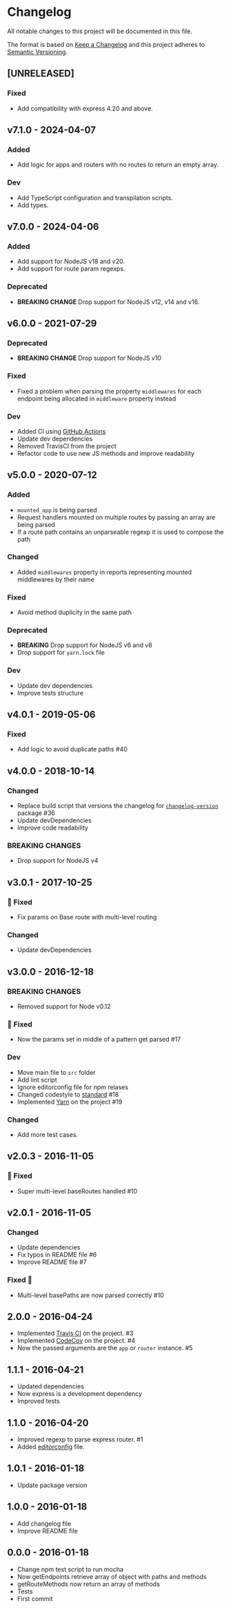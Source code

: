 # Changelog

All notable changes to this project will be documented in this file.

The format is based on [Keep a Changelog](http://keepachangelog.com/en/1.0.0/)
and this project adheres to [Semantic Versioning](http://semver.org/spec/v2.0.0.html).

<!--
## [UNRELEASED]
### Added
### Changed
### Deprecated
### Removed
### Fixed
### Security
### Dev
-->

## [UNRELEASED]

### Fixed

- Add compatibility with express 4.20 and above.

## v7.1.0 - 2024-04-07

### Added

- Add logic for apps and routers with no routes to return an empty array.

### Dev

- Add TypeScript configuration and transpilation scripts.
- Add types.

## v7.0.0 - 2024-04-06

### Added

- Add support for NodeJS v18 and v20.
- Add support for route param regexps.

### Deprecated

- **BREAKING CHANGE** Drop support for NodeJS v12, v14 and v16.

## v6.0.0 - 2021-07-29

### Deprecated

- **BREAKING CHANGE** Drop support for NodeJS v10

### Fixed

- Fixed a problem when parsing the property `middlewares` for each endpoint being allocated in `middleware` property instead

### Dev

- Added CI using [GitHub Actions](https://docs.github.com/en/actions)
- Update dev dependencies
- Removed TravisCI from the project
- Refactor code to use new JS methods and improve readability

## v5.0.0 - 2020-07-12

### Added

- `mounted_app` is being parsed
- Request handlers mounted on multiple routes by passing an array are being parsed
- If a route path contains an unparseable regexp it is used to compose the path

### Changed

- Added `middlewares` property in reports representing mounted middlewares by their name

### Fixed

- Avoid method duplicity in the same path

### Deprecated

- **BREAKING** Drop support for NodeJS v6 and v8
- Drop support for `yarn.lock` file

### Dev

- Update dev dependencies
- Improve tests structure

## v4.0.1 - 2019-05-06

### Fixed

- Add logic to avoid duplicate paths #40

## v4.0.0 - 2018-10-14

### Changed

- Replace build script that versions the changelog for [`changelog-version`](https://www.npmjs.com/package/changelog-version) package #36
- Update devDependencies
- Improve code readability

### BREAKING CHANGES

- Drop support for NodeJS v4

## v3.0.1 - 2017-10-25

### 🐛 Fixed

- Fix params on Base route with multi-level routing

### Changed

- Update devDependencies

## v3.0.0 - 2016-12-18

### BREAKING CHANGES

- Removed support for Node v0.12

### 🐛 Fixed

- Now the params set in middle of a pattern get parsed #17

### Dev

- Move main file to `src` folder
- Add lint script
- Ignore editorconfig file for npm relases
- Changed codestyle to [standard](http://standardjs.com/) #18
- Implemented [Yarn](https://yarnpkg.com) on the project #19

### Changed

- Add more test cases.

## v2.0.3 - 2016-11-05

### 🐛 Fixed

- Super multi-level baseRoutes handled #10

## v2.0.1 - 2016-11-05

### Changed

- Update dependencies
- Fix typos in README file #6
- Improve README file #7

### Fixed 🐛

- Multi-level basePaths are now parsed correctly #10

## 2.0.0 - 2016-04-24

- Implemented [Travis CI](https://travis-ci.org/) on the project. #3
- Implemented [CodeCov](https://codecov.io/) on the project. #4
- Now the passed arguments are the `app` or `router` instance. #5

## 1.1.1 - 2016-04-21

- Updated dependencies
- Now express is a development dependency
- Improved tests

## 1.1.0 - 2016-04-20

- Improved regexp to parse express router. #1
- Added [editorconfig](http://editorconfig.org) file.

## 1.0.1 - 2016-01-18

- Update package version

## 1.0.0 - 2016-01-18

- Add changelog file
- Improve README file

## 0.0.0 - 2016-01-18

- Change npm test script to run mocha
- Now getEndpoints retrieve array of object with paths and methods
- getRouteMethods now return an array of methods
- Tests
- First commit
